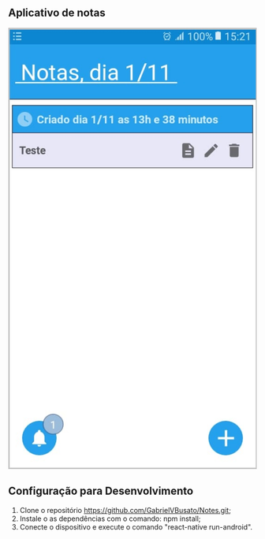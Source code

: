 ## Aplicativo de notas

<img src="/src/images/notes.jpeg"/>

## Configuração para Desenvolvimento

1. Clone o repositório https://github.com/GabrielVBusato/Notes.git;
2. Instale o as dependências com o comando: npm install;
3. Conecte o dispositivo e execute o comando "react-native run-android".
